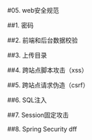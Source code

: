 #05. web安全规范

##1. 密码

##2. 前端和后台数据校验

##3. 上传目录

##4. 跨站点脚本攻击（xss）

##5. 跨站点请求伪造（csrf）

##6. SQL注入

##7. Session固定攻击

##8. Spring Security dff

